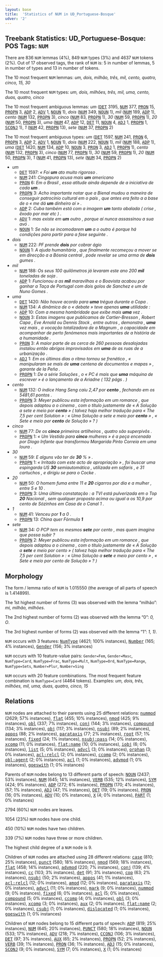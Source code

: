 ```yaml
---
layout: base
title:  'Statistics of NUM in UD_Portuguese-Bosque'
udver: '2'
---
```


## Treebank Statistics: UD_Portuguese-Bosque: POS Tags: `NUM`

There are 836 `NUM` lemmas (4%), 849 `NUM` types (3%) and 4637 `NUM` tokens (2%).
Out of 17 observed tags, the rank of `NUM` is: 5 in number of lemmas, 5 in number of types and 13 in number of tokens.

The 10 most frequent `NUM` lemmas: <em>um, dois, milhão, três, mil, cento, quatro, cinco, 15, 30</em>

The 10 most frequent `NUM` types:  <em>um, dois, milhões, três, mil, uma, cento, duas, quatro, cinco</em>

The 10 most frequent ambiguous lemmas: <em>um</em> (<tt><a href="pt_bosque-pos-DET.html">DET</a></tt> 3195, <tt><a href="pt_bosque-pos-NUM.html">NUM</a></tt> 377, <tt><a href="pt_bosque-pos-PRON.html">PRON</a></tt> 15, <tt><a href="pt_bosque-pos-PROPN.html">PROPN</a></tt> 3, <tt><a href="pt_bosque-pos-ADP.html">ADP</a></tt> 2, <tt><a href="pt_bosque-pos-ADV.html">ADV</a></tt> 1, <tt><a href="pt_bosque-pos-NOUN.html">NOUN</a></tt> 1), <em>dois</em> (<tt><a href="pt_bosque-pos-NUM.html">NUM</a></tt> 349, <tt><a href="pt_bosque-pos-NOUN.html">NOUN</a></tt> 1), <em>mil</em> (<tt><a href="pt_bosque-pos-NUM.html">NUM</a></tt> 189, <tt><a href="pt_bosque-pos-ADP.html">ADP</a></tt> 1), <em>cento</em> (<tt><a href="pt_bosque-pos-NUM.html">NUM</a></tt> 132, <tt><a href="pt_bosque-pos-PROPN.html">PROPN</a></tt> 3), <em>cinco</em> (<tt><a href="pt_bosque-pos-NUM.html">NUM</a></tt> 83, <tt><a href="pt_bosque-pos-PROPN.html">PROPN</a></tt> 1), <em>30</em> (<tt><a href="pt_bosque-pos-NUM.html">NUM</a></tt> 59, <tt><a href="pt_bosque-pos-PROPN.html">PROPN</a></tt> 1), <em>20</em> (<tt><a href="pt_bosque-pos-NUM.html">NUM</a></tt> 50, <tt><a href="pt_bosque-pos-PROPN.html">PROPN</a></tt> 3), <em>uma</em> (<tt><a href="pt_bosque-pos-NUM.html">NUM</a></tt> 47, <tt><a href="pt_bosque-pos-ADP.html">ADP</a></tt> 12, <tt><a href="pt_bosque-pos-DET.html">DET</a></tt> 11, <tt><a href="pt_bosque-pos-NOUN.html">NOUN</a></tt> 4, <tt><a href="pt_bosque-pos-ADJ.html">ADJ</a></tt> 1, <tt><a href="pt_bosque-pos-PROPN.html">PROPN</a></tt> 1, <tt><a href="pt_bosque-pos-SCONJ.html">SCONJ</a></tt> 1), <em>1</em> (<tt><a href="pt_bosque-pos-NUM.html">NUM</a></tt> 42, <tt><a href="pt_bosque-pos-PROPN.html">PROPN</a></tt> 13), <em>sete</em> (<tt><a href="pt_bosque-pos-NUM.html">NUM</a></tt> 37, <tt><a href="pt_bosque-pos-PROPN.html">PROPN</a></tt> 2)

The 10 most frequent ambiguous types:  <em>um</em> (<tt><a href="pt_bosque-pos-DET.html">DET</a></tt> 1597, <tt><a href="pt_bosque-pos-NUM.html">NUM</a></tt> 241, <tt><a href="pt_bosque-pos-PRON.html">PRON</a></tt> 6, <tt><a href="pt_bosque-pos-PROPN.html">PROPN</a></tt> 3, <tt><a href="pt_bosque-pos-ADP.html">ADP</a></tt> 2, <tt><a href="pt_bosque-pos-ADV.html">ADV</a></tt> 1, <tt><a href="pt_bosque-pos-NOUN.html">NOUN</a></tt> 1), <em>dois</em> (<tt><a href="pt_bosque-pos-NUM.html">NUM</a></tt> 222, <tt><a href="pt_bosque-pos-NOUN.html">NOUN</a></tt> 1), <em>mil</em> (<tt><a href="pt_bosque-pos-NUM.html">NUM</a></tt> 188, <tt><a href="pt_bosque-pos-ADP.html">ADP</a></tt> 1), <em>uma</em> (<tt><a href="pt_bosque-pos-DET.html">DET</a></tt> 1420, <tt><a href="pt_bosque-pos-NUM.html">NUM</a></tt> 134, <tt><a href="pt_bosque-pos-ADP.html">ADP</a></tt> 10, <tt><a href="pt_bosque-pos-NOUN.html">NOUN</a></tt> 3, <tt><a href="pt_bosque-pos-PRON.html">PRON</a></tt> 3, <tt><a href="pt_bosque-pos-ADJ.html">ADJ</a></tt> 1, <tt><a href="pt_bosque-pos-PROPN.html">PROPN</a></tt> 1), <em>cento</em> (<tt><a href="pt_bosque-pos-NUM.html">NUM</a></tt> 132, <tt><a href="pt_bosque-pos-PROPN.html">PROPN</a></tt> 3), <em>cinco</em> (<tt><a href="pt_bosque-pos-NUM.html">NUM</a></tt> 77, <tt><a href="pt_bosque-pos-PROPN.html">PROPN</a></tt> 1), <em>30</em> (<tt><a href="pt_bosque-pos-NUM.html">NUM</a></tt> 59, <tt><a href="pt_bosque-pos-PROPN.html">PROPN</a></tt> 1), <em>20</em> (<tt><a href="pt_bosque-pos-NUM.html">NUM</a></tt> 50, <tt><a href="pt_bosque-pos-PROPN.html">PROPN</a></tt> 3), <em>1</em> (<tt><a href="pt_bosque-pos-NUM.html">NUM</a></tt> 41, <tt><a href="pt_bosque-pos-PROPN.html">PROPN</a></tt> 13), <em>sete</em> (<tt><a href="pt_bosque-pos-NUM.html">NUM</a></tt> 34, <tt><a href="pt_bosque-pos-PROPN.html">PROPN</a></tt> 2)


* <em>um</em>
  * <tt><a href="pt_bosque-pos-DET.html">DET</a></tt> 1597: <em>« Foi <b>um</b> ato muito rigoroso .</em>
  * <tt><a href="pt_bosque-pos-NUM.html">NUM</a></tt> 241: <em>Cingapura acusa mais <b>um</b> americano</em>
  * <tt><a href="pt_bosque-pos-PRON.html">PRON</a></tt> 6: <em>Em o Brasil , essa atitude ainda depende de a iniciativa de cada <b>um</b> .</em>
  * <tt><a href="pt_bosque-pos-PROPN.html">PROPN</a></tt> 3: <em>Acho importante notar que a Bienal mudou a maneira de conseguir patrocínio cultural em o país , que antes era feito a a base de o « me dá <b>um</b> dinheiro aí » .</em>
  * <tt><a href="pt_bosque-pos-ADP.html">ADP</a></tt> 2: <em>Cuba também está com a imagem <b>um</b> tanto abalada ( crise , êxodo por mar etc ) .</em>
  * <tt><a href="pt_bosque-pos-ADV.html">ADV</a></tt> 1: <em>mas existe em <b>um</b> outro , porque aí nunca assassinou a sua avó .</em>
  * <tt><a href="pt_bosque-pos-NOUN.html">NOUN</a></tt> 1: <em>Se não se incomodarem <b>um</b> a o outro é porque há condições para partir para a fase seguinte .</em>
* <em>dois</em>
  * <tt><a href="pt_bosque-pos-NUM.html">NUM</a></tt> 222: <em>PF prende <b>dois</b> por cobrar ágio</em>
  * <tt><a href="pt_bosque-pos-NOUN.html">NOUN</a></tt> 1: <em>A ajuda humanitária , que finalmente recomeçou a mover se em direcção a a Bósnia central , pode revelar se uma arma de <b>dois</b> gumes .</em>
* <em>mil</em>
  * <tt><a href="pt_bosque-pos-NUM.html">NUM</a></tt> 188: <em>Os seus 100 quilômetros já levaram este ano 200 <b>mil</b> toneladas de soja .</em>
  * <tt><a href="pt_bosque-pos-ADP.html">ADP</a></tt> 1: <em>Funcionou a as <b>mil</b> maravilhas e o Boavista acabou por ganhar a Taça de Portugal com dois golos de Sanchez e um de Nuno Gomes .</em>
* <em>uma</em>
  * <tt><a href="pt_bosque-pos-DET.html">DET</a></tt> 1420: <em>Não houve acordo para <b>uma</b> trégua durante a Copa .</em>
  * <tt><a href="pt_bosque-pos-NUM.html">NUM</a></tt> 134: <em>A dinâmica de o « debate » teve apenas <b>uma</b> utilidade :</em>
  * <tt><a href="pt_bosque-pos-ADP.html">ADP</a></tt> 10: <em>Com a mesma hombridade que exibe mais <b>uma</b> vez .</em>
  * <tt><a href="pt_bosque-pos-NOUN.html">NOUN</a></tt> 3: <em>Estas imagens que publicamos de Cartier-Bresson , Robert Capa , Eve Arnold ou Dennis Stock , entre outros , demonstra , <b>uma</b> vez mais , a vocação totalizadora de a Magnum , a capacidade em acompanhar de perto fenómenos mais importantes de a história de a humanidade .</em>
  * <tt><a href="pt_bosque-pos-PRON.html">PRON</a></tt> 3: <em>A maior parte de as cerca de 260 pessoas desalojadas instalou então abrigos improvisados em <b>uma</b> de as ruas de a urbanização .</em>
  * <tt><a href="pt_bosque-pos-ADJ.html">ADJ</a></tt> 1: <em>Em os últimos dias o ritmo tornou se frenético , « manipularam se mais de <b>uma</b> centena de documentos e mapas » , garante de la Peña .</em>
  * <tt><a href="pt_bosque-pos-PROPN.html">PROPN</a></tt> 1: <em>De a série Soluções , o « PC é mais que <b>uma</b> máquina de escrever » é o lançamento de a Ariadne ( 132 págs . )</em>
* <em>cento</em>
  * <tt><a href="pt_bosque-pos-NUM.html">NUM</a></tt> 132: <em>O índice Hang Seng caiu 2,47 por <b>cento</b> , fechando em os 5481,61 pontos .</em>
  * <tt><a href="pt_bosque-pos-PROPN.html">PROPN</a></tt> 3: <em>Meyer publicou esta informação em um romance , que depois adaptou a o cinema , com o título justamente de « A Solução a sete e meio por <b>cento</b> » ( talvez haja melhor tradução para « The 7,5 per cent Solution » : « Uma Solução a sete e meio por <b>cento</b> » , « Sete e meio por <b>cento</b> de Solução » ? )</em>
* <em>cinco</em>
  * <tt><a href="pt_bosque-pos-NUM.html">NUM</a></tt> 77: <em>De os <b>cinco</b> primeiros artilheiros , quatro são superpivôs .</em>
  * <tt><a href="pt_bosque-pos-PROPN.html">PROPN</a></tt> 1: <em>« Um Vestido para <b>cinco</b> mulheres » é a peça encenada por Diogo Infante que transformou Margarida Pinto Correia em uma loura .</em>
* <em>30</em>
  * <tt><a href="pt_bosque-pos-NUM.html">NUM</a></tt> 59: <em>E alguns vão ter de <b>30</b> % » .</em>
  * <tt><a href="pt_bosque-pos-PROPN.html">PROPN</a></tt> 1: <em>« Irritado com este acto de apropriação » , foi buscar uma espingarda US <b>30</b> semiautomática , utilizada em safaris , e 31 cartuchos , e dirigiu se para o Cocke .</em>
* <em>20</em>
  * <tt><a href="pt_bosque-pos-NUM.html">NUM</a></tt> 50: <em>O homem fuma entre 11 e <b>20</b> cigarros por dia e a mulher , entre 5 e 10 .</em>
  * <tt><a href="pt_bosque-pos-PROPN.html">PROPN</a></tt> 3: <em>Uma última constatação : a TVI está pulverizada em o Top <b>20</b> Nacional , sem qualquer proposta acima ou igual a os 10,9 por cento de Sózinhos em Casa de o Canal 1 .</em>
* <em>1</em>
  * <tt><a href="pt_bosque-pos-NUM.html">NUM</a></tt> 41: <em>Venceu por <b>1</b> a 0 .</em>
  * <tt><a href="pt_bosque-pos-PROPN.html">PROPN</a></tt> 13: <em>China quer Fórmula <b>1</b></em>
* <em>sete</em>
  * <tt><a href="pt_bosque-pos-NUM.html">NUM</a></tt> 34: <em>O PCP tem os mesmos <b>sete</b> por cento , mas quem imagina que possa subir ?</em>
  * <tt><a href="pt_bosque-pos-PROPN.html">PROPN</a></tt> 2: <em>Meyer publicou esta informação em um romance , que depois adaptou a o cinema , com o título justamente de « A Solução a <b>sete</b> e meio por cento » ( talvez haja melhor tradução para « The 7,5 per cent Solution » : « Uma Solução a <b>sete</b> e meio por cento » , « Sete e meio por cento de Solução » ? )</em>

## Morphology

The form / lemma ratio of `NUM` is 1.015550 (the average of all parts of speech is 1.414899).

The 1st highest number of forms (3) was observed with the lemma “milhão”: <em>mi, milhão, milhões</em>.

The 2nd highest number of forms (2) was observed with the lemma “0”: <em>0, O</em>.

The 3rd highest number of forms (2) was observed with the lemma “1”: <em>1, 1)</em>.

`NUM` occurs with 3 features: <tt><a href="pt_bosque-feat-NumType.html">NumType</a></tt> (4621; 100% instances), <tt><a href="pt_bosque-feat-Number.html">Number</a></tt> (165; 4% instances), <tt><a href="pt_bosque-feat-Gender.html">Gender</a></tt> (156; 3% instances)

`NUM` occurs with 10 feature-value pairs: `Gender=Fem`, `Gender=Masc`, `NumType=Card`, `NumType=Frac`, `NumType=Mult`, `NumType=Ord`, `NumType=Range`, `NumType=Sets`, `Number=Plur`, `Number=Sing`

`NUM` occurs with 20 feature combinations.
The most frequent feature combination is `NumType=Card` (4464 tokens).
Examples: <em>um, dois, três, milhões, mil, uma, duas, quatro, cinco, 15</em>


## Relations

`NUM` nodes are attached to their parents using 25 different relations: <tt><a href="pt_bosque-dep-nummod.html">nummod</a></tt> (2629; 57% instances), <tt><a href="pt_bosque-dep-flat.html">flat</a></tt> (455; 10% instances), <tt><a href="pt_bosque-dep-nmod.html">nmod</a></tt> (425; 9% instances), <tt><a href="pt_bosque-dep-obl.html">obl</a></tt> (337; 7% instances), <tt><a href="pt_bosque-dep-conj.html">conj</a></tt> (144; 3% instances), <tt><a href="pt_bosque-dep-compound.html">compound</a></tt> (134; 3% instances), <tt><a href="pt_bosque-dep-obj.html">obj</a></tt> (117; 3% instances), <tt><a href="pt_bosque-dep-nsubj.html">nsubj</a></tt> (89; 2% instances), <tt><a href="pt_bosque-dep-appos.html">appos</a></tt> (88; 2% instances), <tt><a href="pt_bosque-dep-parataxis.html">parataxis</a></tt> (77; 2% instances), <tt><a href="pt_bosque-dep-root.html">root</a></tt> (57; 1% instances), <tt><a href="pt_bosque-dep-fixed.html">fixed</a></tt> (24; 1% instances), <tt><a href="pt_bosque-dep-nsubj-pass.html">nsubj:pass</a></tt> (14; 0% instances), <tt><a href="pt_bosque-dep-xcomp.html">xcomp</a></tt> (11; 0% instances), <tt><a href="pt_bosque-dep-flat-name.html">flat:name</a></tt> (10; 0% instances), <tt><a href="pt_bosque-dep-iobj.html">iobj</a></tt> (6; 0% instances), <tt><a href="pt_bosque-dep-list.html">list</a></tt> (5; 0% instances), <tt><a href="pt_bosque-dep-advcl.html">advcl</a></tt> (3; 0% instances), <tt><a href="pt_bosque-dep-orphan.html">orphan</a></tt> (3; 0% instances), <tt><a href="pt_bosque-dep-acl-relcl.html">acl:relcl</a></tt> (2; 0% instances), <tt><a href="pt_bosque-dep-ccomp.html">ccomp</a></tt> (2; 0% instances), <tt><a href="pt_bosque-dep-obl-agent.html">obl:agent</a></tt> (2; 0% instances), <tt><a href="pt_bosque-dep-acl.html">acl</a></tt> (1; 0% instances), <tt><a href="pt_bosque-dep-advmod.html">advmod</a></tt> (1; 0% instances), <tt><a href="pt_bosque-dep-goeswith.html">goeswith</a></tt> (1; 0% instances)

Parents of `NUM` nodes belong to 13 different parts of speech: <tt><a href="pt_bosque-pos-NOUN.html">NOUN</a></tt> (2437; 53% instances), <tt><a href="pt_bosque-pos-NUM.html">NUM</a></tt> (645; 14% instances), <tt><a href="pt_bosque-pos-VERB.html">VERB</a></tt> (535; 12% instances), <tt><a href="pt_bosque-pos-SYM.html">SYM</a></tt> (424; 9% instances), <tt><a href="pt_bosque-pos-ADP.html">ADP</a></tt> (272; 6% instances), <tt><a href="pt_bosque-pos-PROPN.html">PROPN</a></tt> (170; 4% instances),  (57; 1% instances), <tt><a href="pt_bosque-pos-ADJ.html">ADJ</a></tt> (47; 1% instances), <tt><a href="pt_bosque-pos-DET.html">DET</a></tt> (19; 0% instances), <tt><a href="pt_bosque-pos-PRON.html">PRON</a></tt> (16; 0% instances), <tt><a href="pt_bosque-pos-ADV.html">ADV</a></tt> (10; 0% instances), <tt><a href="pt_bosque-pos-X.html">X</a></tt> (4; 0% instances), <tt><a href="pt_bosque-pos-PART.html">PART</a></tt> (1; 0% instances)

2794 (60%) `NUM` nodes are leaves.

1054 (23%) `NUM` nodes have one child.

450 (10%) `NUM` nodes have two children.

339 (7%) `NUM` nodes have three or more children.

The highest child degree of a `NUM` node is 9.

Children of `NUM` nodes are attached using 28 different relations: <tt><a href="pt_bosque-dep-case.html">case</a></tt> (810; 25% instances), <tt><a href="pt_bosque-dep-punct.html">punct</a></tt> (580; 18% instances), <tt><a href="pt_bosque-dep-nmod.html">nmod</a></tt> (569; 18% instances), <tt><a href="pt_bosque-dep-flat.html">flat</a></tt> (458; 14% instances), <tt><a href="pt_bosque-dep-advmod.html">advmod</a></tt> (220; 7% instances), <tt><a href="pt_bosque-dep-conj.html">conj</a></tt> (139; 4% instances), <tt><a href="pt_bosque-dep-cc.html">cc</a></tt> (103; 3% instances), <tt><a href="pt_bosque-dep-det.html">det</a></tt> (91; 3% instances), <tt><a href="pt_bosque-dep-cop.html">cop</a></tt> (63; 2% instances), <tt><a href="pt_bosque-dep-nsubj.html">nsubj</a></tt> (50; 2% instances), <tt><a href="pt_bosque-dep-appos.html">appos</a></tt> (41; 1% instances), <tt><a href="pt_bosque-dep-acl-relcl.html">acl:relcl</a></tt> (12; 0% instances), <tt><a href="pt_bosque-dep-amod.html">amod</a></tt> (12; 0% instances), <tt><a href="pt_bosque-dep-parataxis.html">parataxis</a></tt> (12; 0% instances), <tt><a href="pt_bosque-dep-advcl.html">advcl</a></tt> (11; 0% instances), <tt><a href="pt_bosque-dep-mark.html">mark</a></tt> (9; 0% instances), <tt><a href="pt_bosque-dep-nummod.html">nummod</a></tt> (9; 0% instances), <tt><a href="pt_bosque-dep-fixed.html">fixed</a></tt> (6; 0% instances), <tt><a href="pt_bosque-dep-acl.html">acl</a></tt> (5; 0% instances), <tt><a href="pt_bosque-dep-compound.html">compound</a></tt> (5; 0% instances), <tt><a href="pt_bosque-dep-ccomp.html">ccomp</a></tt> (4; 0% instances), <tt><a href="pt_bosque-dep-obl.html">obl</a></tt> (3; 0% instances), <tt><a href="pt_bosque-dep-xcomp.html">xcomp</a></tt> (3; 0% instances), <tt><a href="pt_bosque-dep-aux.html">aux</a></tt> (2; 0% instances), <tt><a href="pt_bosque-dep-flat-name.html">flat:name</a></tt> (2; 0% instances), <tt><a href="pt_bosque-dep-csubj.html">csubj</a></tt> (1; 0% instances), <tt><a href="pt_bosque-dep-dislocated.html">dislocated</a></tt> (1; 0% instances), <tt><a href="pt_bosque-dep-goeswith.html">goeswith</a></tt> (1; 0% instances)

Children of `NUM` nodes belong to 15 different parts of speech: <tt><a href="pt_bosque-pos-ADP.html">ADP</a></tt> (819; 25% instances), <tt><a href="pt_bosque-pos-NUM.html">NUM</a></tt> (645; 20% instances), <tt><a href="pt_bosque-pos-PUNCT.html">PUNCT</a></tt> (580; 18% instances), <tt><a href="pt_bosque-pos-NOUN.html">NOUN</a></tt> (533; 17% instances), <tt><a href="pt_bosque-pos-ADV.html">ADV</a></tt> (218; 7% instances), <tt><a href="pt_bosque-pos-CCONJ.html">CCONJ</a></tt> (106; 3% instances), <tt><a href="pt_bosque-pos-DET.html">DET</a></tt> (97; 3% instances), <tt><a href="pt_bosque-pos-AUX.html">AUX</a></tt> (65; 2% instances), <tt><a href="pt_bosque-pos-PROPN.html">PROPN</a></tt> (52; 2% instances), <tt><a href="pt_bosque-pos-VERB.html">VERB</a></tt> (39; 1% instances), <tt><a href="pt_bosque-pos-PRON.html">PRON</a></tt> (36; 1% instances), <tt><a href="pt_bosque-pos-ADJ.html">ADJ</a></tt> (15; 0% instances), <tt><a href="pt_bosque-pos-SCONJ.html">SCONJ</a></tt> (9; 0% instances), <tt><a href="pt_bosque-pos-SYM.html">SYM</a></tt> (7; 0% instances), <tt><a href="pt_bosque-pos-X.html">X</a></tt> (1; 0% instances)

